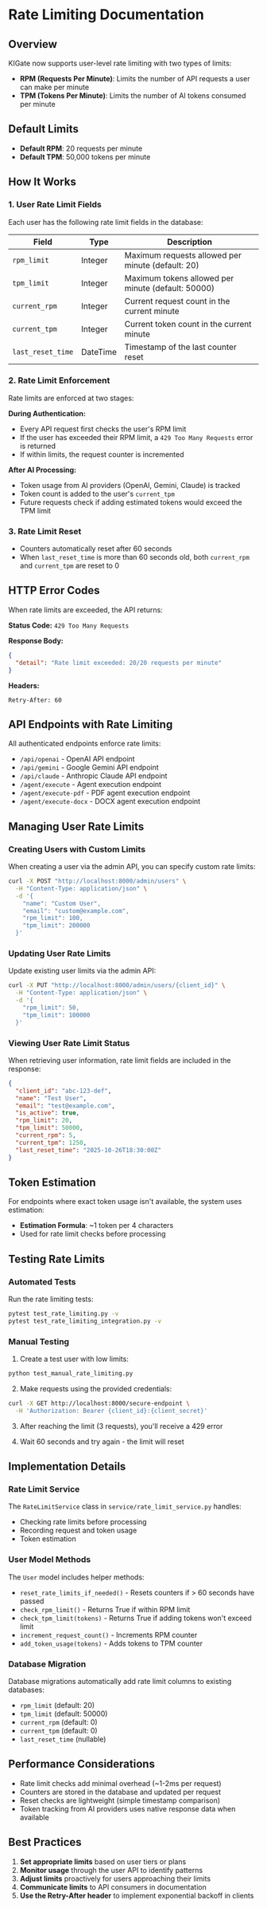 # Rate Limiting Documentation

## Overview

KIGate now supports user-level rate limiting with two types of limits:
- **RPM (Requests Per Minute)**: Limits the number of API requests a user can make per minute
- **TPM (Tokens Per Minute)**: Limits the number of AI tokens consumed per minute

## Default Limits

- **Default RPM**: 20 requests per minute
- **Default TPM**: 50,000 tokens per minute

## How It Works

### 1. User Rate Limit Fields

Each user has the following rate limit fields in the database:

| Field | Type | Description |
|-------|------|-------------|
| `rpm_limit` | Integer | Maximum requests allowed per minute (default: 20) |
| `tpm_limit` | Integer | Maximum tokens allowed per minute (default: 50000) |
| `current_rpm` | Integer | Current request count in the current minute |
| `current_tpm` | Integer | Current token count in the current minute |
| `last_reset_time` | DateTime | Timestamp of the last counter reset |

### 2. Rate Limit Enforcement

Rate limits are enforced at two stages:

**During Authentication:**
- Every API request first checks the user's RPM limit
- If the user has exceeded their RPM limit, a `429 Too Many Requests` error is returned
- If within limits, the request counter is incremented

**After AI Processing:**
- Token usage from AI providers (OpenAI, Gemini, Claude) is tracked
- Token count is added to the user's `current_tpm`
- Future requests check if adding estimated tokens would exceed the TPM limit

### 3. Rate Limit Reset

- Counters automatically reset after 60 seconds
- When `last_reset_time` is more than 60 seconds old, both `current_rpm` and `current_tpm` are reset to 0

## HTTP Error Codes

When rate limits are exceeded, the API returns:

**Status Code:** `429 Too Many Requests`

**Response Body:**
```json
{
  "detail": "Rate limit exceeded: 20/20 requests per minute"
}
```

**Headers:**
```
Retry-After: 60
```

## API Endpoints with Rate Limiting

All authenticated endpoints enforce rate limits:

- `/api/openai` - OpenAI API endpoint
- `/api/gemini` - Google Gemini API endpoint  
- `/api/claude` - Anthropic Claude API endpoint
- `/agent/execute` - Agent execution endpoint
- `/agent/execute-pdf` - PDF agent execution endpoint
- `/agent/execute-docx` - DOCX agent execution endpoint

## Managing User Rate Limits

### Creating Users with Custom Limits

When creating a user via the admin API, you can specify custom rate limits:

```bash
curl -X POST "http://localhost:8000/admin/users" \
  -H "Content-Type: application/json" \
  -d '{
    "name": "Custom User",
    "email": "custom@example.com",
    "rpm_limit": 100,
    "tpm_limit": 200000
  }'
```

### Updating User Rate Limits

Update existing user limits via the admin API:

```bash
curl -X PUT "http://localhost:8000/admin/users/{client_id}" \
  -H "Content-Type: application/json" \
  -d '{
    "rpm_limit": 50,
    "tpm_limit": 100000
  }'
```

### Viewing User Rate Limit Status

When retrieving user information, rate limit fields are included in the response:

```json
{
  "client_id": "abc-123-def",
  "name": "Test User",
  "email": "test@example.com",
  "is_active": true,
  "rpm_limit": 20,
  "tpm_limit": 50000,
  "current_rpm": 5,
  "current_tpm": 1250,
  "last_reset_time": "2025-10-26T18:30:00Z"
}
```

## Token Estimation

For endpoints where exact token usage isn't available, the system uses estimation:
- **Estimation Formula**: ~1 token per 4 characters
- Used for rate limit checks before processing

## Testing Rate Limits

### Automated Tests

Run the rate limiting tests:

```bash
pytest test_rate_limiting.py -v
pytest test_rate_limiting_integration.py -v
```

### Manual Testing

1. Create a test user with low limits:
```bash
python test_manual_rate_limiting.py
```

2. Make requests using the provided credentials:
```bash
curl -X GET http://localhost:8000/secure-endpoint \
  -H 'Authorization: Bearer {client_id}:{client_secret}'
```

3. After reaching the limit (3 requests), you'll receive a 429 error

4. Wait 60 seconds and try again - the limit will reset

## Implementation Details

### Rate Limit Service

The `RateLimitService` class in `service/rate_limit_service.py` handles:
- Checking rate limits before processing
- Recording request and token usage
- Token estimation

### User Model Methods

The `User` model includes helper methods:
- `reset_rate_limits_if_needed()` - Resets counters if > 60 seconds have passed
- `check_rpm_limit()` - Returns True if within RPM limit
- `check_tpm_limit(tokens)` - Returns True if adding tokens won't exceed limit
- `increment_request_count()` - Increments RPM counter
- `add_token_usage(tokens)` - Adds tokens to TPM counter

### Database Migration

Database migrations automatically add rate limit columns to existing databases:
- `rpm_limit` (default: 20)
- `tpm_limit` (default: 50000)
- `current_rpm` (default: 0)
- `current_tpm` (default: 0)
- `last_reset_time` (nullable)

## Performance Considerations

- Rate limit checks add minimal overhead (~1-2ms per request)
- Counters are stored in the database and updated per request
- Reset checks are lightweight (simple timestamp comparison)
- Token tracking from AI providers uses native response data when available

## Best Practices

1. **Set appropriate limits** based on user tiers or plans
2. **Monitor usage** through the user API to identify patterns
3. **Adjust limits** proactively for users approaching their limits
4. **Communicate limits** to API consumers in documentation
5. **Use the Retry-After header** to implement exponential backoff in clients
